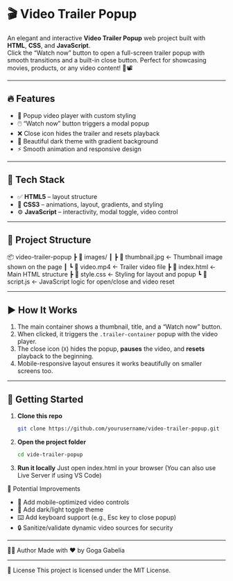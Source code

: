 # 🎬 Video Trailer Popup

An elegant and interactive **Video Trailer Popup** web project built with **HTML**, **CSS**, and **JavaScript**.  
Click the “Watch now” button to open a full-screen trailer popup with smooth transitions and a built-in close button. Perfect for showcasing movies, products, or any video content! 🍿📽️

---

## 🔥 Features

- 🎥 Popup video player with custom styling
- 🖱️ “Watch now” button triggers a modal popup
- ❌ Close icon hides the trailer and resets playback
- 🌌 Beautiful dark theme with gradient background
- ⚡ Smooth animation and responsive design

---

## 🧰 Tech Stack

- ✅ **HTML5** – layout structure
- 🎨 **CSS3** – animations, layout, gradients, and styling
- ⚙️ **JavaScript** – interactivity, modal toggle, video control

---

## 📁 Project Structure

📦 video-trailer-popup
┣ 📂 images/
┃ ┣ 📄 thumbnail.jpg ← Thumbnail image shown on the page
┃ ┗ 📄 video.mp4 ← Trailer video file
┣ 📄 index.html ← Main HTML structure
┣ 📄 style.css ← Styling for layout and popup
┗ 📄 script.js ← JavaScript logic for open/close and video reset

---

## ▶️ How It Works

1. The main container shows a thumbnail, title, and a “Watch now” button.
2. When clicked, it triggers the `.trailer-container` popup with the video player.
3. The close icon (`X`) hides the popup, **pauses** the video, and **resets** playback to the beginning.
4. Mobile-responsive layout ensures it works beautifully on smaller screens too.

---

## 🚀 Getting Started

1. **Clone this repo**
   ```bash
   git clone https://github.com/yourusername/video-trailer-popup.git

2. **Open the project folder**
   ```bash
   cd vide-trailer-popup
3. **Run it locally**
   Just open index.html in your browser
   (You can also use Live Server if using VS Code)

🧠 Potential Improvements
- 📱 Add mobile-optimized video controls
- 🌙 Add dark/light toggle theme
- ⌨️ Add keyboard support (e.g., Esc key to close popup)
- 🔒 Sanitize/validate dynamic video sources for security

---

👨‍💻 Author
Made with ❤️ by Goga Gabelia

---

📜 License
This project is licensed under the MIT License.
